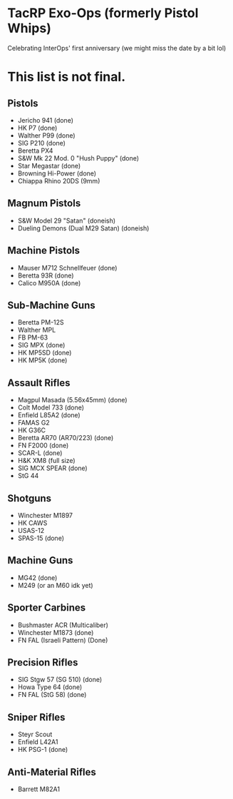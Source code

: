 # TacRP Exo-Ops (formerly Pistol Whips)

Celebrating InterOps' first anniversary (we might miss the date by a bit lol)

# This list is not final.
## Pistols
- Jericho 941 (done)
- HK P7 (done)
- Walther P99 (done)
- SIG P210 (done)
- Beretta PX4
- S&W Mk 22 Mod. 0 "Hush Puppy" (done)
- Star Megastar (done)
- Browning Hi-Power (done)
- Chiappa Rhino 20DS (9mm)

## Magnum Pistols
- S&W Model 29 "Satan" (doneish)
- Dueling Demons (Dual M29 Satan) (doneish)

## Machine Pistols
- Mauser M712 Schnellfeuer (done)
- Beretta 93R (done)
- Calico M950A (done)

## Sub-Machine Guns
- Beretta PM-12S
- Walther MPL
- FB PM-63
- SIG MPX (done)
- HK MP5SD (done)
- HK MP5K (done)

## Assault Rifles
- Magpul Masada (5.56x45mm) (done)
- Colt Model 733 (done)
- Enfield L85A2 (done)
- FAMAS G2
- HK G36C
- Beretta AR70 (AR70/223) (done)
- FN F2000 (done)
- SCAR-L (done)
- H&K XM8 (full size)
- SIG MCX SPEAR (done)
- StG 44

## Shotguns
- Winchester M1897
- HK CAWS
- USAS-12
- SPAS-15 (done)

## Machine Guns
- MG42 (done)
- M249 (or an M60 idk yet)

## Sporter Carbines
- Bushmaster ACR (Multicaliber)
- Winchester M1873 (done)
- FN FAL (Israeli Pattern) (Done)

## Precision Rifles
- SIG Stgw 57 (SG 510) (done)
- Howa Type 64 (done)
- FN FAL (StG 58) (done)

## Sniper Rifles
- Steyr Scout
- Enfield L42A1
- HK PSG-1 (done)

## Anti-Material Rifles
- Barrett M82A1
